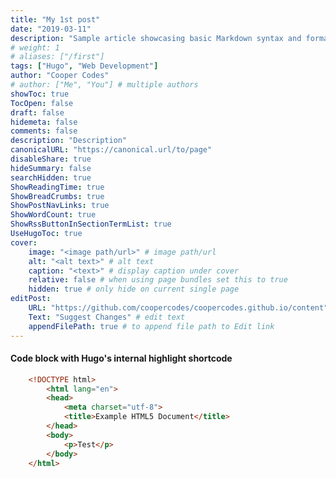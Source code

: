 ```yaml
---
title: "My 1st post"
date: "2019-03-11"
description: "Sample article showcasing basic Markdown syntax and formatting for HTML elements."
# weight: 1
# aliases: ["/first"]
tags: ["Hugo", "Web Development"]
author: "Cooper Codes"
# author: ["Me", "You"] # multiple authors
showToc: true
TocOpen: false
draft: false
hidemeta: false
comments: false
description: "Description"
canonicalURL: "https://canonical.url/to/page"
disableShare: true
hideSummary: false
searchHidden: true
ShowReadingTime: true
ShowBreadCrumbs: true
ShowPostNavLinks: true
ShowWordCount: true
ShowRssButtonInSectionTermList: true
UseHugoToc: true
cover:
    image: "<image path/url>" # image path/url
    alt: "<alt text>" # alt text
    caption: "<text>" # display caption under cover
    relative: false # when using page bundles set this to true
    hidden: true # only hide on current single page
editPost:
    URL: "https://github.com/coopercodes/coopercodes.github.io/content"
    Text: "Suggest Changes" # edit text
    appendFilePath: true # to append file path to Edit link
---
```


#### Code block with Hugo's internal highlight shortcode

```html
    <!DOCTYPE html>
        <html lang="en">
        <head>
            <meta charset="utf-8">
            <title>Example HTML5 Document</title>
        </head>
        <body>
            <p>Test</p>
        </body>
    </html>
```